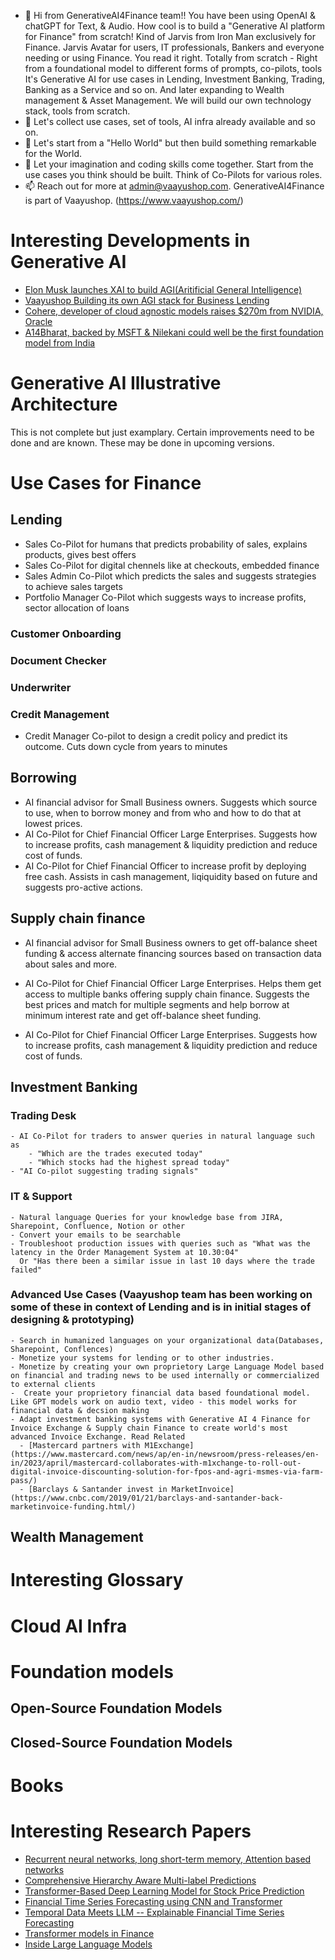 - 👋 Hi from GenerativeAI4Finance team!! You have been using OpenAI & chatGPT for Text, & Audio. How cool is to build a "Generative AI platform for Finance" from scratch!
  Kind of Jarvis from Iron Man exclusively for Finance. Jarvis Avatar for users, IT professionals, Bankers and everyone needing or using Finance.
  You read it right.
  Totally from scratch - Right from a foundational model to different forms of prompts, co-pilots,
  tools It's Generative AI for use cases in Lending, Investment Banking, Trading, Banking as a Service and so on.
  And later expanding to Wealth management & Asset Management. We will build our own technology stack, tools from scratch.
- 👀 Let's collect use cases, set of tools, AI infra already available and so on.
- 🌱 Let's start from a "Hello World" but then build something remarkable for the World.
- 💞️ Let your imagination and coding skills come together. Start from the use cases you think should be built. Think of Co-Pilots for various roles.
- 📫 Reach out for more at admin@vaayushop.com. GenerativeAI4Finance is part of Vaayushop. (https://www.vaayushop.com/)

# Interesting Developments in Generative AI
  - [Elon Musk launches XAI to build AGI(Aritificial General Intelligence) ](https://x.ai/)
  - [Vaayushop Building its own AGI stack for Business Lending ](https://www.vaayushop.com/)
  - [Cohere, developer of cloud agnostic models raises $270m from NVIDIA, Oracle](https://www.reuters.com/technology/ai-startup-cohere-raises-270-mln-nvidia-backed-funding-round-2023-06-08/)
  - [A14Bharat, backed by MSFT & Nilekani could well be the first foundation model from India](https://ai4bharat.iitm.ac.in/)

  # Generative AI Illustrative Architecture
  This is not complete but just examplary. Certain improvements need to be done and are known.
  These may be done in upcoming versions.

# Use Cases for Finance
  ## Lending
  - Sales Co-Pilot for humans that predicts probability of sales, explains products, gives best offers
  - Sales Co-Pilot  for digital chennels like at checkouts, embedded finance
  - Sales Admin Co-Pilot which predicts the sales and suggests strategies to achieve sales targets
  - Portfolio Manager Co-Pilot which suggests ways to increase profits, sector allocation of loans
  ### Customer Onboarding
  ### Document Checker
  ### Underwriter
  ### Credit Management
  - Credit Manager Co-pilot to design a credit policy and predict its outcome. Cuts down cycle from years to minutes

  ## Borrowing
  - AI financial advisor for Small Business owners. Suggests which source to use, when to borrow money and from who and how to do that at lowest prices.
  - AI Co-Pilot for Chief Financial Officer Large Enterprises. Suggests how to increase profits, cash management & liquidity prediction and reduce cost of funds.
  - AI Co-Pilot for Chief Financial Officer to increase profit by deploying free cash. Assists in cash management, liqiquidity based on future and suggests pro-active actions.

  ## Supply chain finance
  - AI financial advisor for Small Business owners to get off-balance sheet funding & access alternate financing sources based on transaction data about sales and more.
  - AI Co-Pilot for Chief Financial Officer Large Enterprises. Helps them get access to multiple banks offering supply chain finance. Suggests the best prices and match for multiple segments and help borrow at minimum interest rate and get off-balance sheet funding.

  - AI Co-Pilot for Chief Financial Officer Large Enterprises. Suggests how to increase profits, cash management & liquidity prediction and reduce cost of funds.

 ## Investment Banking
   ### Trading Desk
    - AI Co-Pilot for traders to answer queries in natural language such as
        - "Which are the trades executed today"
        - "Which stocks had the highest spread today"
    - "AI Co-pilot suggesting trading signals"
  ### IT & Support
    - Natural language Queries for your knowledge base from JIRA, Sharepoint, Confluence, Notion or other
    - Convert your emails to be searchable
    - Troubleshoot production issues with queries such as "What was the latency in the Order Management System at 10.30:04"
      Or "Has there been a similar issue in last 10 days where the trade failed"

  ### Advanced Use Cases (Vaayushop team has been working on some of these in context of Lending and is in initial stages of designing & prototyping) 
    - Search in humanized languages on your organizational data(Databases, Sharepoint, Conflences)
    - Monetize your systems for lending or to other industries.
    - Monetize by creating your own proprietory Large Language Model based on financial and trading news to be used internally or commercialized to external clients
    -  Create your proprietory financial data based foundational model. Like GPT models work on audio text, video - this model works for financial data & decsion making
    - Adapt investment banking systems with Generative AI 4 Finance for Invoice Exchange & Supply chain Finance to create world's most advanced Invoice Exchange. Read Related 
      - [Mastercard partners with M1Exchange] (https://www.mastercard.com/news/ap/en-in/newsroom/press-releases/en-in/2023/april/mastercard-collaborates-with-m1xchange-to-roll-out-digital-invoice-discounting-solution-for-fpos-and-agri-msmes-via-farm-pass/)
      - [Barclays & Santander invest in MarketInvoice] (https://www.cnbc.com/2019/01/21/barclays-and-santander-back-marketinvoice-funding.html/)

 ## Wealth Management

 # Interesting Glossary


# Cloud AI Infra

# Foundation models
  ## Open-Source Foundation Models
  ## Closed-Source Foundation Models


# Books

# Interesting Research Papers
- [Recurrent neural networks, long short-term memory, Attention based networks](https://arxiv.org/abs/1706.03762)
- [Comprehensive Hierarchy Aware Multi-label Predictions](https://arxiv.org/abs/2206.08653)
- [Transformer-Based Deep Learning Model for Stock Price Prediction](https://arxiv.org/abs/2208.08300)
- [Financial Time Series Forecasting using CNN and Transformer](https://arxiv.org/abs/2208.08300)
- [Temporal Data Meets LLM -- Explainable Financial Time Series Forecasting](https://arxiv.org/abs/2208.08300)
- [Transformer models in Finance](https://quantdare.com/transformers-is-attention-all-we-need-in-finance-part-ii/)
- [Inside Large Language Models](https://lifearchitect.ai/models/)


 


<!---
GenerativeAI4Finance/GenerativeAI4Finance is a ✨ special ✨ repository because its `README.md` (this file) appears on your GitHub profile.
You can click the Preview link to take a look at your changes.
--->
